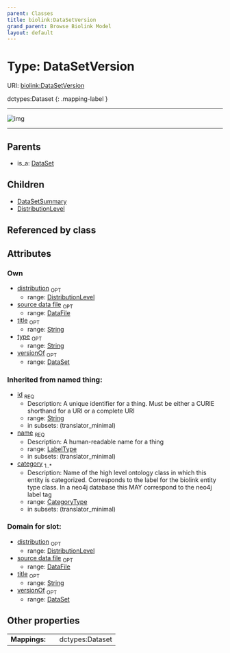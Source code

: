 ```yaml
---
parent: Classes
title: biolink:DataSetVersion
grand_parent: Browse Biolink Model
layout: default
---
```


# Type: DataSetVersion




URI: [biolink:DataSetVersion](https://w3id.org/biolink/vocab/DataSetVersion)

dctypes:Dataset
{: .mapping-label }


---

![img](http://yuml.me/diagram/nofunky;dir:TB/class/[DistributionLevel],[DistributionLevel]%3Cdistribution%200..1-%20[DataSetVersion|title:string%20%3F;type:string%20%3F;id(i):string;name(i):label_type;category(i):category_type%20%2B],[DataSet]%3CversionOf%200..1-%20[DataSetVersion],[DataFile]%3Csource%20data%20file%200..1-%20[DataSetVersion],[DataSetVersion]%5E-[DistributionLevel],[DataSetVersion]%5E-[DataSetSummary],[DataSet]%5E-[DataSetVersion],[DataSetSummary],[DataSet],[DataFile])

---


## Parents

 *  is_a: [DataSet](DataSet.md)

## Children

 * [DataSetSummary](DataSetSummary.md)
 * [DistributionLevel](DistributionLevel.md)

## Referenced by class


## Attributes


### Own

 * [distribution](distribution.md)  <sub>OPT</sub>
    * range: [DistributionLevel](DistributionLevel.md)
 * [source data file](source_data_file.md)  <sub>OPT</sub>
    * range: [DataFile](DataFile.md)
 * [title](title.md)  <sub>OPT</sub>
    * range: [String](types/String.md)
 * [type](type.md)  <sub>OPT</sub>
    * range: [String](types/String.md)
 * [versionOf](versionOf.md)  <sub>OPT</sub>
    * range: [DataSet](DataSet.md)

### Inherited from named thing:

 * [id](id.md)  <sub>REQ</sub>
    * Description: A unique identifier for a thing. Must be either a CURIE shorthand for a URI or a complete URI
    * range: [String](types/String.md)
    * in subsets: (translator_minimal)
 * [name](name.md)  <sub>REQ</sub>
    * Description: A human-readable name for a thing
    * range: [LabelType](types/LabelType.md)
    * in subsets: (translator_minimal)
 * [category](category.md)  <sub>1..*</sub>
    * Description: Name of the high level ontology class in which this entity is categorized. Corresponds to the label for the biolink entity type class. In a neo4j database this MAY correspond to the neo4j label tag
    * range: [CategoryType](types/CategoryType.md)
    * in subsets: (translator_minimal)

### Domain for slot:

 * [distribution](distribution.md)  <sub>OPT</sub>
    * range: [DistributionLevel](DistributionLevel.md)
 * [source data file](source_data_file.md)  <sub>OPT</sub>
    * range: [DataFile](DataFile.md)
 * [title](title.md)  <sub>OPT</sub>
    * range: [String](types/String.md)
 * [versionOf](versionOf.md)  <sub>OPT</sub>
    * range: [DataSet](DataSet.md)

## Other properties

|  |  |  |
| --- | --- | --- |
| **Mappings:** | | dctypes:Dataset |

